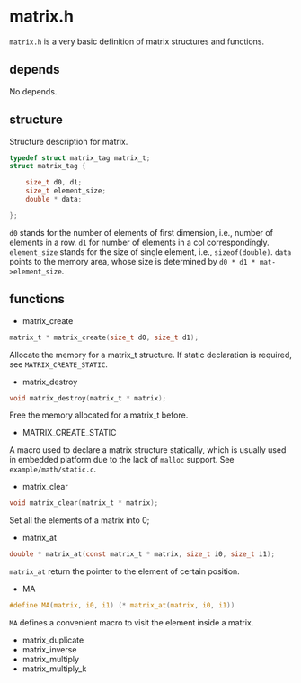# matrix.h
`matrix.h` is a very basic definition of matrix structures and functions.

## depends
No depends.

## structure
Structure description for matrix.

```C
typedef struct matrix_tag matrix_t;
struct matrix_tag {

	size_t d0, d1;
	size_t element_size;
	double * data;

};
```
`d0` stands for the number of elements of first dimension, i.e., number of elements in a row. `d1` for number of elements in a col correspondingly. `element_size` stands for the size of single element, i.e., `sizeof(double)`. `data` points to the memory area, whose size is determined by `d0 * d1 * mat->element_size`.

## functions
* matrix_create
```C
matrix_t * matrix_create(size_t d0, size_t d1);
```
Allocate the memory for a matrix_t structure. If static declaration is required, see `MATRIX_CREATE_STATIC`.

* matrix_destroy
```C
void matrix_destroy(matrix_t * matrix);
```
Free the memory allocated for a matrix_t before.

* MATRIX_CREATE_STATIC

A macro used to declare a matrix structure statically, which is usually used in embedded platform due to the lack of `malloc` support. See `example/math/static.c`.

* matrix_clear
```C
void matrix_clear(matrix_t * matrix);
```
Set all the elements of a matrix into 0;

* matrix_at
```C
double * matrix_at(const matrix_t * matrix, size_t i0, size_t i1);
```
`matrix_at` return the pointer to the element of certain position.

* MA
```C
#define MA(matrix, i0, i1) (* matrix_at(matrix, i0, i1))
```
`MA` defines a convenient macro to visit the element inside a matrix.

* matrix_duplicate
* matrix_inverse
* matrix_multiply
* matrix_multiply_k